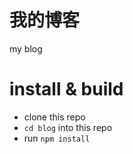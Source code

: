 # 我的博客
my blog

# install & build 

* clone this repo
* `cd blog` into this repo
* run `npm install` 


